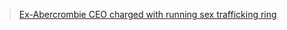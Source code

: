 

> [Ex-Abercrombie CEO charged with running sex trafficking ring](https://www.bbc.com/news/articles/cgj4j05wy31o)